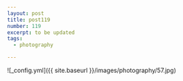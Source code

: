 ```yaml
---
layout: post
title: post119
number: 119
excerpt: to be updated
tags:
  - photography

---
```


![_config.yml]({{ site.baseurl }}/images/photography/57.jpg)